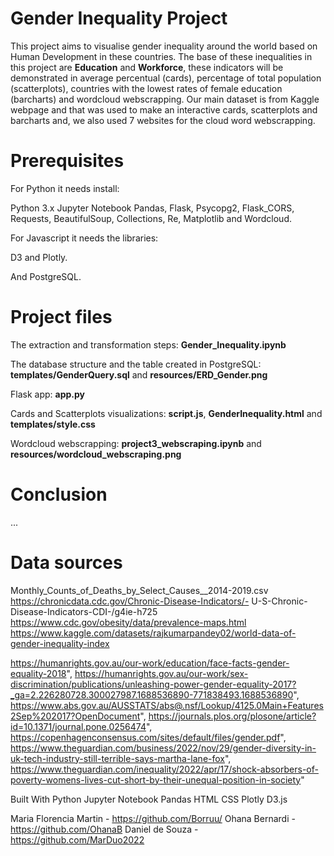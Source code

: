 # Gender Inequality Project
This project aims to visualise gender inequality around the world based on Human Development in these countries. The base of these inequalities in this project are **Education** and **Workforce**, these indicators will be demonstrated in average percentual (cards), percentage of total population (scatterplots), countries with the lowest rates of female education (barcharts) and wordcloud webscrapping. Our main dataset is from Kaggle webpage and that was used to make an interactive cards, scatterplots and barcharts and, we also used 7 websites for the cloud word webscrapping.

# Prerequisites
For Python it needs install:

Python 3.x
Jupyter Notebook
Pandas, Flask, Psycopg2, Flask_CORS, Requests, BeautifulSoup, Collections, Re, Matplotlib and Wordcloud.

For Javascript it needs the libraries:

D3 and Plotly.

And
PostgreSQL.

# Project files
The extraction and transformation steps: **Gender_Inequality.ipynb**

The database structure and the table created in PostgreSQL: **templates/GenderQuery.sql** and **resources/ERD_Gender.png**

Flask app: **app.py**

Cards and Scatterplots visualizations: **script.js**, **GenderInequality.html** and **templates/style.css**

Wordcloud webscrapping: **project3_webscraping.ipynb** and **resources/wordcloud_webscraping.png**

# Conclusion
...

# Data sources
Monthly_Counts_of_Deaths_by_Select_Causes__2014-2019.csv
https://chronicdata.cdc.gov/Chronic-Disease-Indicators/- U-S-Chronic-Disease-Indicators-CDI-/g4ie-h725
https://www.cdc.gov/obesity/data/prevalence-maps.html
https://www.kaggle.com/datasets/rajkumarpandey02/world-data-of-gender-inequality-index

https://humanrights.gov.au/our-work/education/face-facts-gender-equality-2018",
https://humanrights.gov.au/our-work/sex-discrimination/publications/unleashing-power-gender-equality-2017?_ga=2.226280728.300027987.1688536890-771838493.1688536890",
https://www.abs.gov.au/AUSSTATS/abs@.nsf/Lookup/4125.0Main+Features2Sep%202017?OpenDocument",
https://journals.plos.org/plosone/article?id=10.1371/journal.pone.0256474",
https://copenhagenconsensus.com/sites/default/files/gender.pdf",
https://www.theguardian.com/business/2022/nov/29/gender-diversity-in-uk-tech-industry-still-terrible-says-martha-lane-fox",
https://www.theguardian.com/inequality/2022/apr/17/shock-absorbers-of-poverty-womens-lives-cut-short-by-their-unequal-position-in-society"



Built With
Python
Jupyter Notebook
Pandas
HTML
CSS
Plotly
D3.js

Maria Florencia Martin - https://github.com/Borruu/
Ohana Bernardi - https://github.com/OhanaB
Daniel de Souza - https://github.com/MarDuo2022
